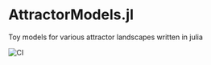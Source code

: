 # AttractorModels.jl
Toy models for various attractor landscapes written in julia

![CI](https://github.com/grero/AttractorModels.jl/actions/workflows/ci.yml/badge.svg)
